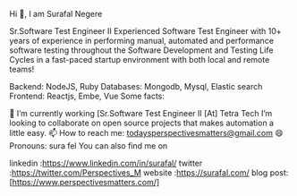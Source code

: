 Hi 👋, I am Surafal Negere

Sr.Software Test Engineer II
Experienced Software Test Engineer with 10+ years of experience in performing manual, automated and performance software testing throughout the Software Development and Testing Life Cycles in a fast-paced startup environment with both local and remote teams!

Backend: NodeJS, Ruby
Databases: Mongodb, Mysql, Elastic search
Frontend: Reactjs, Embe, Vue
Some facts:

🔭 I’m currently working [Sr.Software Test Engineer II [At] Tetra Tech
I’m looking to collaborate on open source projects that makes automation a little easy.
📫 How to reach me: todaysperspectivesmatters@gmail.com
😄 Pronouns: sura fel 
You can also find me on

linkedin :https://www.linkedin.com/in/surafal/
twitter  :https://twitter.com/Perspectives_M
website  :https://surafal.com/
blog post:[https://www.perspectivesmatters.com/]
